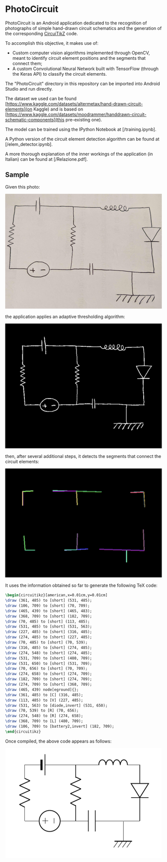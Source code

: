 # PhotoCircuit

PhotoCircuit is an Android application dedicated to the recognition of photographs of simple hand-drawn circuit schematics and the generation of the corresponding [CircuiTikZ](https://ctan.org/pkg/circuitikz?lang=en) code.

To accomplish this objective, it makes use of:
* Custom computer vision algorithms implemented through OpenCV, meant to identify circuit element positions and the segments that connect them;
* A custom Convolutional Neural Network built with TensorFlow (through the Keras API) to classify the circuit elements.

The "PhotoCircuit" directory in this repository can be imported into Android Studio and run directly.

The dataset we used can be found [https://www.kaggle.com/datasets/altermetax/hand-drawn-circuit-elements](on Kaggle) and is based on [https://www.kaggle.com/datasets/moodrammer/handdrawn-circuit-schematic-components](this pre-existing one).

The model can be trained using the IPython Notebook at [/training.ipynb].

A Python version of the circuit element detection algorithm can be found at [/elem_detector.ipynb].

A more thorough explanation of the inner workings of the application (in Italian) can be found at [/Relazione.pdf].

## Sample

Given this photo:

![Photo of the original circuit](/pictures/photo.png)

the application applies an adaptive thresholding algorithm:

![Picture after thresholding](/pictures/threshold.png)

then, after several additional steps, it detects the segments that connect the circuit elements:

![Detected segments](/pictures/segments.png)

It uses the information obtained so far to generate the following TeX code:

```tex
\begin{circuitikz}[american,x=0.01cm,y=0.01cm]
\draw (361, 485) to [short] (531, 485);
\draw (106, 709) to [short] (70, 709);
\draw (465, 439) to [short] (465, 483);
\draw (368, 709) to [short] (182, 709);
\draw (70, 485) to [short] (113, 485);
\draw (531, 485) to [short] (531, 563);
\draw (227, 485) to [short] (316, 485);
\draw (274, 485) to [short] (227, 485);
\draw (70, 485) to [short] (70, 539);
\draw (316, 485) to [short] (274, 485);
\draw (274, 548) to [short] (274, 485);
\draw (531, 709) to [short] (480, 709);
\draw (531, 650) to [short] (531, 709);
\draw (70, 656) to [short] (70, 709);
\draw (274, 658) to [short] (274, 709);
\draw (182, 709) to [short] (274, 709);
\draw (274, 709) to [short] (368, 709);
\draw (465, 439) node[eground]{};
\draw (361, 485) to [C] (316, 485);
\draw (113, 485) to [V] (227, 485);
\draw (531, 563) to [diode,invert] (531, 650);
\draw (70, 539) to [R] (70, 656);
\draw (274, 548) to [R] (274, 658);
\draw (368, 709) to [L] (480, 709);
\draw (106, 709) to [battery2,invert] (182, 709);
\end{circuitikz}
```

Once compiled, the above code appears as follows:

![Resulting compiled LaTeX](/pictures/circuitikz.png)
